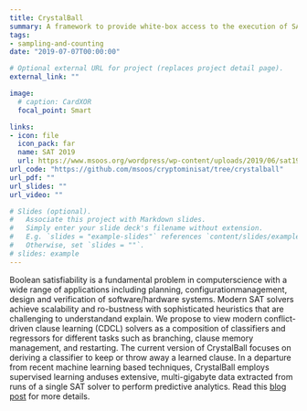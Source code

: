 ```yaml
---
title: CrystalBall
summary: A framework to provide white-box access to the execution of SAT solver.
tags:
- sampling-and-counting
date: "2019-07-07T00:00:00"

# Optional external URL for project (replaces project detail page).
external_link: ""

image:
  # caption: CardXOR
  focal_point: Smart

links:
- icon: file
  icon_pack: far
  name: SAT 2019
  url: https://www.msoos.org/wordpress/wp-content/uploads/2019/06/sat19-skm.pdf
url_code: "https://github.com/msoos/cryptominisat/tree/crystalball"
url_pdf: ""
url_slides: ""
url_video: ""

# Slides (optional).
#   Associate this project with Markdown slides.
#   Simply enter your slide deck's filename without extension.
#   E.g. `slides = "example-slides"` references `content/slides/example-slides.md`.
#   Otherwise, set `slides = ""`.
# slides: example
---
```


Boolean satisfiability is a fundamental problem in computerscience with a wide range of applications including planning, configurationmanagement, design and verification of software/hardware systems. Modern SAT solvers achieve scalability and ro-bustness with sophisticated heuristics that are challenging to understandand explain. We propose to view modern conflict-driven clause learning (CDCL) solvers as a composition of classifiers and regressors for different tasks such as branching, clause memory management, and restarting. The current version of CrystalBall focuses on deriving a classifier to keep or throw away a learned clause. In a departure from recent machine learning based techniques, CrystalBall employs supervised learning anduses extensive, multi-gigabyte data extracted from runs of a single SAT solver to perform predictive analytics. Read this [blog post](https://www.msoos.org/2019/06/crystalball-sat-solving-data-gathering-and-machine-learning/) for more details.